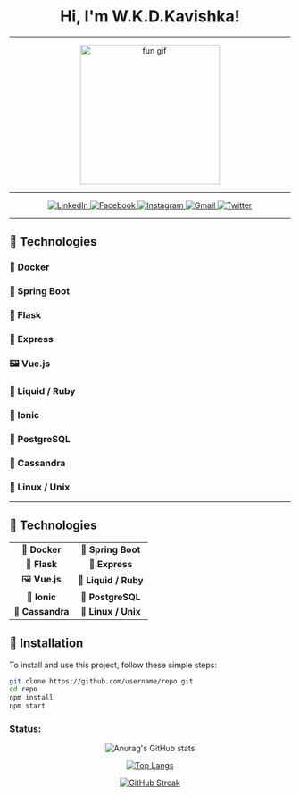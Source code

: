 <!-- Header Section with a catchy title -->
<h1 align="center">Hi, I'm W.K.D.Kavishka!</h1>

---

<!-- An engaging GIF under the title -->
<p align="center">
  <img src="https://media.giphy.com/media/JIX9t2j0ZTN9S/giphy.gif" alt="fun gif" width="250"  />
</p>

---

<!-- Description with an emoji -->
<p align="center">
  <!-- LinkedIn Badge -->
  <a href="https://www.linkedin.com/in/sample-profile/" target="_blank">
    <img src="https://img.shields.io/badge/LinkedIn-Connect-blue?style=for-the-badge&logo=linkedin" alt="LinkedIn" />
  </a>

  <!-- Facebook Badge -->
  <a href="https://www.facebook.com/sample-profile/" target="_blank">
    <img src="https://img.shields.io/badge/Facebook-Follow-blue?style=for-the-badge&logo=facebook" alt="Facebook" />
  </a>

  <!-- Instagram Badge -->
  <a href="https://www.instagram.com/sample-profile/" target="_blank">
    <img src="https://img.shields.io/badge/Instagram-Follow-pink?style=for-the-badge&logo=instagram" alt="Instagram" />
  </a>

  <!-- Gmail Badge -->
  <a href="mailto:sample@gmail.com" target="_blank">
    <img src="https://img.shields.io/badge/Gmail-Email-red?style=for-the-badge&logo=gmail" alt="Gmail" />
  </a>

<!-- Twitter Badge -->
  <a href="https://twitter.com/sample-profile/" target="_blank">
    <img src="https://img.shields.io/badge/Twitter-Follow-blue?style=for-the-badge&logo=twitter" alt="Twitter" />
  </a>

</p>

---

## 🌟 Technologies

### 🐳 Docker
### 🌱 Spring Boot
### 🐍 Flask
### 🚀 Express
### 🖼️ Vue.js
### 💎 Liquid / Ruby
### 📱 Ionic
### 🐘 PostgreSQL
### 🌌 Cassandra
### 🐧 Linux / Unix


---

## 🌟 Technologies

<table>
  <tr>
    <td align="center">🐳 <b>Docker</b></td>
    <td align="center">🌱 <b>Spring Boot</b></td>
  </tr>
  <tr>
    <td align="center">🐍 <b>Flask</b></td>
    <td align="center">🚀 <b>Express</b></td>
  </tr>
  <tr>
    <td align="center">🖼️ <b>Vue.js</b></td>
    <td align="center">💎 <b>Liquid / Ruby</b></td>
  </tr>
  <tr>
    <td align="center">📱 <b>Ionic</b></td>
    <td align="center">🐘 <b>PostgreSQL</b></td>
  </tr>
  <tr>
    <td align="center">🌌 <b>Cassandra</b></td>
    <td align="center">🐧 <b>Linux / Unix</b></td>
  </tr>
</table>



## 🚀 Installation

To install and use this project, follow these simple steps:

```bash
git clone https://github.com/username/repo.git
cd repo
npm install
npm start
```

<h3 align="left">Status:</h3>
<div style="text-align: center;">

![Anurag's GitHub stats](https://github-readme-stats.vercel.app/api?username=wkdkavishka&show_icons=true&theme=dark&hide_border=true)

[![Top Langs](https://github-readme-stats.vercel.app/api/top-langs/?username=wkdkavishka&layout=compact&theme=dark&hide_border=true)](https://github.com/anuraghazra/github-readme-stats)

[![GitHub Streak](https://github-readme-streak-stats.herokuapp.com?user=wkdkavishka&theme=dark&hide_border=true)](https://git.io/streak-stats)

</div>